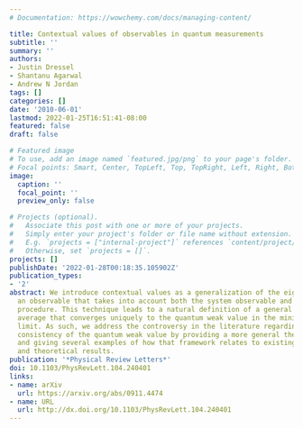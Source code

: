 ```yaml
---
# Documentation: https://wowchemy.com/docs/managing-content/

title: Contextual values of observables in quantum measurements
subtitle: ''
summary: ''
authors:
- Justin Dressel
- Shantanu Agarwal
- Andrew N Jordan
tags: []
categories: []
date: '2010-06-01'
lastmod: 2022-01-25T16:51:41-08:00
featured: false
draft: false

# Featured image
# To use, add an image named `featured.jpg/png` to your page's folder.
# Focal points: Smart, Center, TopLeft, Top, TopRight, Left, Right, BottomLeft, Bottom, BottomRight.
image:
  caption: ''
  focal_point: ''
  preview_only: false

# Projects (optional).
#   Associate this post with one or more of your projects.
#   Simply enter your project's folder or file name without extension.
#   E.g. `projects = ["internal-project"]` references `content/project/deep-learning/index.md`.
#   Otherwise, set `projects = []`.
projects: []
publishDate: '2022-01-28T00:18:35.105902Z'
publication_types:
- '2'
abstract: We introduce contextual values as a generalization of the eigenvalues of
  an observable that takes into account both the system observable and a general measurement
  procedure. This technique leads to a natural definition of a general conditioned
  average that converges uniquely to the quantum weak value in the minimal disturbance
  limit. As such, we address the controversy in the literature regarding the theoretical
  consistency of the quantum weak value by providing a more general theoretical framework
  and giving several examples of how that framework relates to existing experimental
  and theoretical results.
publication: '*Physical Review Letters*'
doi: 10.1103/PhysRevLett.104.240401
links:
- name: arXiv
  url: https://arxiv.org/abs/0911.4474
- name: URL
  url: http://dx.doi.org/10.1103/PhysRevLett.104.240401
---
```

